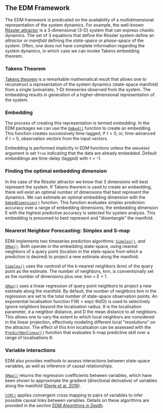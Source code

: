 ## The EDM Framework
The EDM framework is predicated on the availability of a multidimensional
representation of the system dynamics.  For example, the well-known
[Rössler attractor](https://en.wikipedia.org/wiki/R%C3%B6ssler_attractor)
is a 3-dimensional (3-D) system that can express chaotic dynamics.
The set of 3 equations that define the Rössler system define an _attractor_
or _manifold_ defining the _state-space_ or _phase-space_ of the system. 
Often, one does not have complete information regarding the system
dynamics, in which case we can invoke Takens embedding theorem.

### Takens Theorem
[Takens theorem](https://en.wikipedia.org/wiki/Takens%27s_theorem) 
is a remarkable mathematical result that allows one to reconstruct a
representation of the system dynamics (state-space manifold) from a
single (univariate, 1-D) timeseries observed from the system.  The embedding
results in generation of a higher-dimensional representation of the system.

### Embedding
The process of creating this representation is termed _embedding_.  In the
EDM packages we can use the [`Embed()`](../edm_functions/#embed)
function to create an embedding.  This function creates successively
time-lagged, if _τ_ < 0, or, time-advanced if _τ_ > 0, observation vectors
from the input vectors.

Embedding is performed implicitly in EDM functions unless the `embedded` 
argument is set `True` indicating that the data are already embedded. 
Default embeddings are time-delay (lagged) with _τ_ = -1.

<!--- ![lorenz-logo](imgs/Lorenz_logo.png){: style="height:200px;width:200px"}--->

### Finding the optimal embedding dimension
In the case of the Rössler attractor we know that 3 dimensions will
best represent the system.  If Takens theorem is used to create an
embedding, there will exist an optimal number of dimensions that best represent
the dynamics.  We can estimate an optimal embedding dimension with the
[`EmbedDimension()`](../edm_functions/#embeddimension) function.
This function evaluates simplex prediction accuracy over a range of embedding
dimensions, the embedding dimension E with the highest predictive accuracy is
selected for system analysis.  This embedding is presumed to best represent
and "disentangle" the manifold.

### Nearerst Neighbor Forecasting: Simplex and S-map
EDM implements two timeseries prediction algorithms:
[`Simplex()`](../edm_functions/#simplex), and
[`SMap()`](../edm_functions/#smap).
Both operate in the embedding state-space, using nearest neighbors
of a query point (location in the state-space from which a prediction is
desired) to project a new estimate along the manifold.

[`Simplex()`](../edm_functions/#simplex) uses the centroid of the k-nearest
neighbors (knn) of the query point as the estimate.  The number of neighbors,
knn, is conventionally set as the number of dimensions plus one: knn = E + 1. 

[`SMap()`](../edm_functions/#smap) uses a linear regression of query
point neighbors to project a new estimate along the manifold.  By default,
the number of
neighbors knn in the regression are set to the total number of state-space
observation points. An exponential localisation function F(θ) = exp(-θd/D)
is used to selectively ignore neighbors beyond the localisation radius. 
θ is the localisation parameter, d a neighbor distance, and D the mean
distance to all neighbors.  This allows one to vary the
extent to which local neighbors are considered in the linear projection,
effectively modeling different local "resolutions" on the attractor.
The effect of this knn localisation can be assessed with the
[`PredictNonlinear()`](../edm_functions/#predictnonlinear) function that
evaluates S-map predictive skill over a range of localisations θ. 

### Variable interactions
EDM also provides methods to assess interactions between state-space
variables, as well as inference of causal relationships.

[`SMap()`](../edm_functions/#smap) returns the regression coefficients
between variables, which have been shown to approximate the gradient
(directional derivative) of variables along the manifold
([Deyle et al. 2016](https://royalsocietypublishing.org/doi/full/10.1098/rspb.2015.2258)).

[`CCM()`](../edm_functions/#ccm) applies convergent cross mapping
to pairs of variables to infer possible causal links between variables.
Details on these algorithms are provided in the section
[EDM Algorithms in Depth](../algorithms_in_depth).
